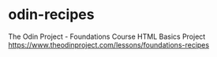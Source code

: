 # odin-recipes
The Odin Project - Foundations Course
HTML Basics Project
https://www.theodinproject.com/lessons/foundations-recipes

